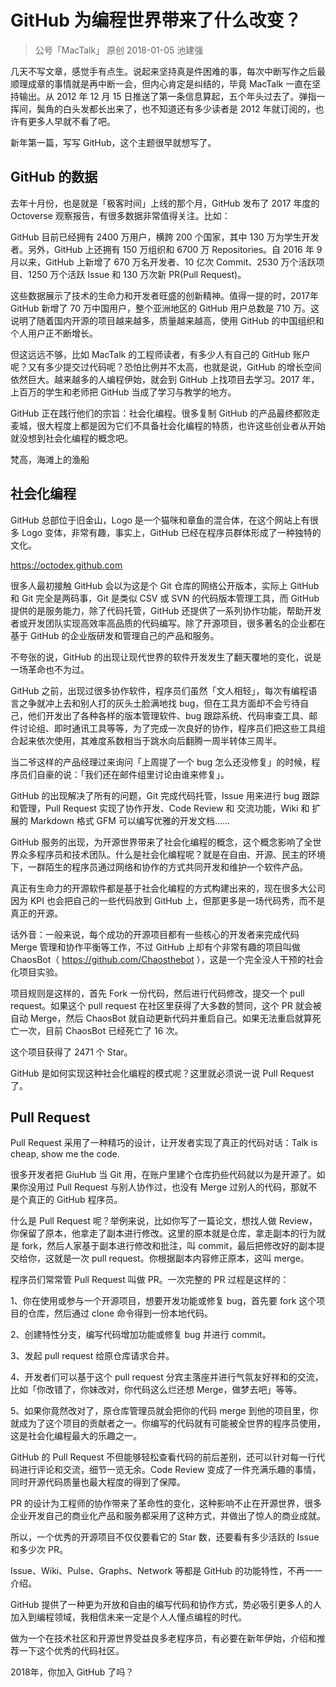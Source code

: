 # GitHub 为编程世界带来了什么改变？
> 公号「MacTalk」
> 原创 2018-01-05 池建强

几天不写文章，感觉手有点生。说起来坚持真是件困难的事，每次中断写作之后最顺理成章的事情就是再中断一会，但内心肯定是纠结的，毕竟 MacTalk 一直在坚持输出。从 2012 年 12 月 15 日推送了第一条信息算起，五个年头过去了。弹指一挥间，鬓角的白头发都长出来了，也不知道还有多少读者是 2012 年就订阅的，也许有更多人早就不看了吧。

新年第一篇，写写 GitHub，这个主题很早就想写了。

## GitHub 的数据
去年十月份，也是就是「极客时间」上线的那个月，GitHub 发布了 2017 年度的 Octoverse 观察报告，有很多数据非常值得关注。比如：

GitHub 目前已经拥有 2400 万用户，横跨 200 个国家，其中 130 万为学生开发者。另外，GitHub 上还拥有 150 万组织和 6700 万 Repositories。自 2016 年 9 月以来，GitHub 上新增了 670 万名开发者、10 亿次 Commit、2530 万个活跃项目、1250 万个活跃 Issue 和 130 万次新 PR(Pull Request)。

这些数据展示了技术的生命力和开发者旺盛的创新精神。值得一提的时，2017年 GitHub 新增了 70 万中国用户，整个亚洲地区的 GitHub 用户总数是 710 万。这说明了随着国内开源的项目越来越多，质量越来越高，使用 GitHub 的中国组织和个人用户正不断增长。

但这远远不够，比如 MacTalk 的工程师读者，有多少人有自己的 GitHub 账户呢？又有多少提交过代码呢？恐怕比例并不太高，也就是说，GitHub 的增长空间依然巨大。越来越多的人编程伊始，就会到 GitHub 上找项目去学习。2017 年，上百万的学生和老师把 GitHub 当成了学习与教学的地方。

GitHub 正在践行他们的宗旨：社会化编程。很多复制 GitHub 的产品最终都败走麦城，很大程度上都是因为它们不具备社会化编程的特质，也许这些创业者从开始就没想到社会化编程的概念吧。

梵高，海滩上的渔船

## 社会化编程
GitHub 总部位于旧金山，Logo 是一个猫咪和章鱼的混合体，在这个网站上有很多 Logo 变体，非常有趣，事实上，GitHub 已经在程序员群体形成了一种独特的文化。

https://octodex.github.com

很多人最初接触 GitHub 会以为这是个 Git 仓库的网络公开版本，实际上 GitHub 和 Git 完全是两码事，Git 是类似 CSV 或 SVN 的代码版本管理工具，而 GitHub 提供的是服务能力，除了代码托管，GitHub 还提供了一系列协作功能，帮助开发者或开发团队实现高效率高品质的代码编写。除了开源项目，很多著名的企业都在基于 GitHub 的企业版研发和管理自己的产品和服务。

不夸张的说，GitHub 的出现让现代世界的软件开发发生了翻天覆地的变化，说是一场革命也不为过。

GitHub 之前，出现过很多协作软件，程序员们虽然「文人相轻」，每次有编程语言之争就冲上去和别人打的灰头土脸满地找 bug，但在工具方面却不会亏待自己，他们开发出了各种各样的版本管理软件、bug 跟踪系统、代码审查工具、邮件讨论组、即时通讯工具等等，为了完成一次良好的协作，程序员们把这些工具组合起来依次使用，其难度系数相当于跳水向后翻腾一周半转体三周半。

当二爷这样的产品经理过来询问「上周提了一个 bug 怎么还没修复」的时候，程序员们自豪的说：「我们还在邮件组里讨论由谁来修复」。

GitHub 的出现解决了所有的问题，Git 完成代码托管，Issue 用来进行 bug 跟踪和管理，Pull Request 实现了协作开发、Code Review 和 交流功能，Wiki 和 扩展的 Markdown 格式 GFM 可以编写优雅的开发文档……

GitHub 服务的出现，为开源世界带来了社会化编程的概念，这个概念影响了全世界众多程序员和技术团队。什么是社会化编程呢？就是在自由、开源、民主的环境下，一群陌生的程序员通过网络和协作的方式共同开发和维护一个软件产品。

真正有生命力的开源软件都是基于社会化编程的方式构建出来的，现在很多大公司因为 KPI 也会把自己的一些代码放到 GitHub 上，但那更多是一场代码秀，而不是真正的开源。

话外音：一般来说，每个成功的开源项目都有一些核心的开发者来完成代码 Merge 管理和协作平衡等工作，不过 GitHub 上却有个非常有趣的项目叫做 ChaosBot（ https://github.com/Chaosthebot ），这是一个完全没人干预的社会化项目实验。

项目规则是这样的，首先 Fork 一份代码，然后进行代码修改，提交一个 pull request。如果这个 pull request 在社区里获得了大多数的赞同，这个 PR 就会被自动 Merge，然后 ChaosBot 就自动更新代码并重启自己。如果无法重启就算死亡一次，目前 ChaosBot 已经死亡了 16 次。

这个项目获得了 2471 个 Star。

GitHub 是如何实现这种社会化编程的模式呢？这里就必须说一说 Pull Request 了。

## Pull Request
Pull Request 采用了一种精巧的设计，让开发者实现了真正的代码对话：Talk is cheap, show me the code.

很多开发者把 GiuHub 当 Git 用，在账户里建个仓库扔些代码就以为是开源了。如果你没用过 Pull Request 与别人协作过，也没有 Merge 过别人的代码，那就不是个真正的 GitHub 程序员。

什么是 Pull Request 呢？举例来说，比如你写了一篇论文，想找人做 Review，你保留了原本，他拿走了副本进行修改。这里的原本就是仓库，拿走副本的行为就是 fork，然后人家基于副本进行修改和批注，叫 commit，最后把修改好的副本提交给你，这就是一次 pull request。你根据副本内容修正原本，这叫 merge。

程序员们常常管 Pull Request 叫做 PR。一次完整的 PR 过程是这样的：

1、你在使用或参与一个开源项目，想要开发功能或修复 bug，首先要 fork 这个项目的仓库，然后通过 clone 命令得到一份本地代码。

2、创建特性分支，编写代码增加功能或修复 bug 并进行 commit。

3、发起 pull request 给原仓库请求合并。

4、开发者们可以基于这个 pull request 分宾主落座并进行气氛友好祥和的交流，比如「你改错了，你妹改对，你代码这么烂还想 Merge，做梦去吧」等等。

5、如果你竟然改对了，原仓库管理员就会把你的代码 merge 到他的项目里，你就成为了这个项目的贡献者之一。你编写的代码就有可能被全世界的程序员使用，这是社会化编程最大的乐趣之一。

GitHub 的 Pull Request 不但能够轻松查看代码的前后差别，还可以针对每一行代码进行评论和交流，细节一览无余。Code Review 变成了一件充满乐趣的事情，同时开源代码质量也最大程度的得到了保障。

PR 的设计为工程师的协作带来了革命性的变化，这种影响不止在开源世界，很多企业开发自己的商业化产品和服务都采用了这种方式，并做出了惊人的商业成就。

所以，一个优秀的开源项目不仅仅要看它的 Star 数，还要看有多少活跃的 Issue 和多少次 PR。

Issue、Wiki、Pulse、Graphs、Network 等都是 GitHub 的功能特性，不再一一介绍。

GitHub 提供了一种更为开放和自由的编写代码和协作方式，势必吸引更多人的人加入到编程领域，我相信未来一定是个人人懂点编程的时代。

做为一个在技术社区和开源世界受益良多老程序员，有必要在新年伊始，介绍和推荐一下这个优秀的代码社区。

2018年，你加入 GitHub 了吗？